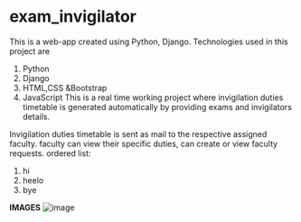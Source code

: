 # exam_invigilator
This is a web-app created using Python, Django. Technologies used in this project are 
1. Python
2. Django
3. HTML,CSS &Bootstrap
4. JavaScript
This is a real time working project where invigilation duties timetable is generated automatically by providing exams and invigilators details.

 Invigilation duties timetable is sent as mail to the respective assigned faculty.
faculty can view their specific duties, can create or view faculty requests.
ordered list:
1. hi
2. heelo
3. bye

**IMAGES**
![image](https://user-images.githubusercontent.com/58907293/113864198-3bf38300-97c8-11eb-996d-c5a77b594fe0.png)
